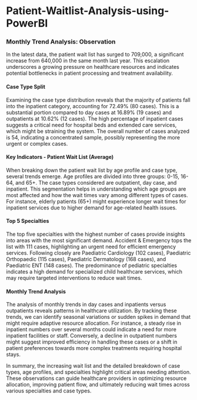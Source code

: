 # Patient-Waitlist-Analysis-using-PowerBI
### Monthly Trend Analysis: Observation

In the latest data, the patient wait list has surged to 709,000, a significant increase from 640,000 in the same month last year. This escalation underscores a growing pressure on healthcare resources and indicates potential bottlenecks in patient processing and treatment availability.

#### Case Type Split

Examining the case type distribution reveals that the majority of patients fall into the inpatient category, accounting for 72.49% (80 cases). This is a substantial portion compared to day cases at 16.89% (19 cases) and outpatients at 10.62% (12 cases). The high percentage of inpatient cases suggests a critical need for hospital beds and extended care services, which might be straining the system. The overall number of cases analyzed is 54, indicating a concentrated sample, possibly representing the more urgent or complex cases.

#### Key Indicators - Patient Wait List (Average)

When breaking down the patient wait list by age profile and case type, several trends emerge. Age profiles are divided into three groups: 0-15, 16-64, and 65+. The case types considered are outpatient, day case, and inpatient. This segmentation helps in understanding which age groups are most affected and how the wait times vary among different types of cases. For instance, elderly patients (65+) might experience longer wait times for inpatient services due to higher demand for age-related health issues.

#### Top 5 Specialties

The top five specialties with the highest number of cases provide insights into areas with the most significant demand. Accident & Emergency tops the list with 111 cases, highlighting an urgent need for efficient emergency services. Following closely are Paediatric Cardiology (102 cases), Paediatric Orthopaedic (115 cases), Paediatric Dermatology (168 cases), and Paediatric ENT (148 cases). The predominance of pediatric specialties indicates a high demand for specialized child healthcare services, which may require targeted interventions to reduce wait times.

#### Monthly Trend Analysis

The analysis of monthly trends in day cases and inpatients versus outpatients reveals patterns in healthcare utilization. By tracking these trends, we can identify seasonal variations or sudden spikes in demand that might require adaptive resource allocation. For instance, a steady rise in inpatient numbers over several months could indicate a need for more inpatient facilities or staff. Conversely, a decline in outpatient numbers might suggest improved efficiency in handling these cases or a shift in patient preferences towards more complex treatments requiring hospital stays.

In summary, the increasing wait list and the detailed breakdown of case types, age profiles, and specialties highlight critical areas needing attention. These observations can guide healthcare providers in optimizing resource allocation, improving patient flow, and ultimately reducing wait times across various specialties and case types.
